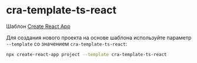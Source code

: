 # cra-template-ts-react

Шаблон [Create React App](https://github.com/facebook/create-react-app)

Для создания нового проекта на основе шаблона используйте параметр `--template` со значением `cra-template-ts-react`:

```sh
npx create-react-app project --template cra-template-ts-react
```
